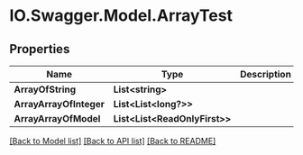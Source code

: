 # IO.Swagger.Model.ArrayTest
## Properties

Name | Type | Description | Notes
------------ | ------------- | ------------- | -------------
**ArrayOfString** | **List&lt;string&gt;** |  | [optional] 
**ArrayArrayOfInteger** | **List&lt;List&lt;long?&gt;&gt;** |  | [optional] 
**ArrayArrayOfModel** | **List&lt;List&lt;ReadOnlyFirst&gt;&gt;** |  | [optional] 

[[Back to Model list]](../README.md#documentation-for-models) [[Back to API list]](../README.md#documentation-for-api-endpoints) [[Back to README]](../README.md)

